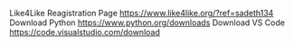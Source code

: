 Like4Like Reagistration Page https://www.like4like.org/?ref=sadeth134
Download Python https://www.python.org/downloads
Download VS Code https://code.visualstudio.com/download
